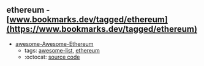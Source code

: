 ethereum - [www.bookmarks.dev/tagged/ethereum](https://www.bookmarks.dev/tagged/ethereum)
---
* [awesome-Awesome-Ethereum](https://github.com/Tom2718/Awesome-Ethereum#readme)
    * tags: [awesome-list](../tagged/awesome-list.md), [ethereum](../tagged/ethereum.md)
    * :octocat: [source code](https://github.com/Tom2718/Awesome-Ethereum#readme)
